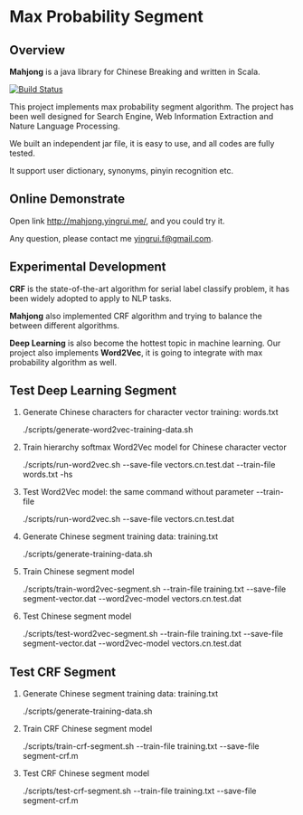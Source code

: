 # Max Probability Segment

## Overview
**Mahjong** is a java library for Chinese Breaking and written in Scala.

[![Build Status](https://secure.travis-ci.org/yingrui/mahjong.png?branch=master)](https://travis-ci.org/yingrui/mahjong)

This project implements max probability segment algorithm. The project has been well designed for Search Engine, Web Information Extraction and Nature Language Processing.

We built an independent jar file, it is easy to use, and all codes are fully tested.

It support user dictionary, synonyms, pinyin recognition etc.

## Online Demonstrate

Open link <http://mahjong.yingrui.me/>, and you could try it. 

Any question, please contact me <yingrui.f@gmail.com>.

## Experimental Development
**CRF** is the state-of-the-art algorithm for serial label classify problem, it has been widely adopted to apply to NLP tasks.

**Mahjong** also implemented CRF algorithm and trying to balance the between different algorithms.

**Deep Learning** is also become the hottest topic in machine learning. Our project also implements **Word2Vec**, it is going to integrate with max probability algorithm as well.

## Test Deep Learning Segment
1. Generate Chinese characters for character vector training: words.txt

	./scripts/generate-word2vec-training-data.sh
	
2. Train hierarchy softmax Word2Vec model for Chinese character vector

    ./scripts/run-word2vec.sh --save-file vectors.cn.test.dat --train-file words.txt -hs

3. Test Word2Vec model: the same command without parameter --train-file

    ./scripts/run-word2vec.sh --save-file vectors.cn.test.dat

4. Generate Chinese segment training data: training.txt

    ./scripts/generate-training-data.sh

5. Train Chinese segment model

    ./scripts/train-word2vec-segment.sh --train-file training.txt --save-file segment-vector.dat --word2vec-model vectors.cn.test.dat

6. Test Chinese segment model

    ./scripts/test-word2vec-segment.sh --train-file training.txt --save-file segment-vector.dat --word2vec-model vectors.cn.test.dat

## Test CRF Segment
1. Generate Chinese segment training data: training.txt

    ./scripts/generate-training-data.sh

2. Train CRF Chinese segment model

    ./scripts/train-crf-segment.sh --train-file training.txt --save-file segment-crf.m

3. Test CRF Chinese segment model

    ./scripts/test-crf-segment.sh --train-file training.txt --save-file segment-crf.m
